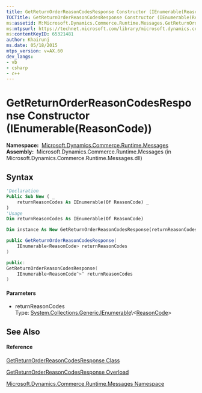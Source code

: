```yaml
---
title: GetReturnOrderReasonCodesResponse Constructor (IEnumerable(ReasonCode)) (Microsoft.Dynamics.Commerce.Runtime.Messages)
TOCTitle: GetReturnOrderReasonCodesResponse Constructor (IEnumerable(ReasonCode))
ms:assetid: M:Microsoft.Dynamics.Commerce.Runtime.Messages.GetReturnOrderReasonCodesResponse.#ctor(System.Collections.Generic.IEnumerable{Microsoft.Dynamics.Commerce.Runtime.DataModel.ReasonCode})
ms:mtpsurl: https://technet.microsoft.com/library/microsoft.dynamics.commerce.runtime.messages.getreturnorderreasoncodesresponse.getreturnorderreasoncodesresponse(v=AX.60)
ms:contentKeyID: 65321481
author: Khairunj
ms.date: 05/18/2015
mtps_version: v=AX.60
dev_langs:
- vb
- csharp
- c++
---
```


# GetReturnOrderReasonCodesResponse Constructor (IEnumerable(ReasonCode))

**Namespace:**  [Microsoft.Dynamics.Commerce.Runtime.Messages](microsoft-dynamics-commerce-runtime-messages-namespace.md)  
**Assembly:**  Microsoft.Dynamics.Commerce.Runtime.Messages (in Microsoft.Dynamics.Commerce.Runtime.Messages.dll)

## Syntax

``` vb
'Declaration
Public Sub New ( _
    returnReasonCodes As IEnumerable(Of ReasonCode) _
)
'Usage
Dim returnReasonCodes As IEnumerable(Of ReasonCode)

Dim instance As New GetReturnOrderReasonCodesResponse(returnReasonCodes)
```

``` csharp
public GetReturnOrderReasonCodesResponse(
    IEnumerable<ReasonCode> returnReasonCodes
)
```

``` c++
public:
GetReturnOrderReasonCodesResponse(
    IEnumerable<ReasonCode^>^ returnReasonCodes
)
```

#### Parameters

  - returnReasonCodes  
    Type: [System.Collections.Generic.IEnumerable](https://technet.microsoft.com/library/9eekhta0\(v=ax.60\))\<[ReasonCode](reasoncode-class-microsoft-dynamics-commerce-runtime-datamodel.md)\>  

## See Also

#### Reference

[GetReturnOrderReasonCodesResponse Class](getreturnorderreasoncodesresponse-class-microsoft-dynamics-commerce-runtime-messages.md)

[GetReturnOrderReasonCodesResponse Overload](getreturnorderreasoncodesresponse-constructor-microsoft-dynamics-commerce-runtime-messages.md)

[Microsoft.Dynamics.Commerce.Runtime.Messages Namespace](microsoft-dynamics-commerce-runtime-messages-namespace.md)

